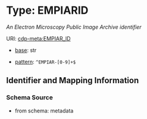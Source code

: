 # Type: EMPIARID




_An Electron Microscopy Public Image Archive identifier_



URI: [cdp-meta:EMPIAR_ID](metadataEMPIAR_ID)

* [base](https://w3id.org/linkml/base): str




* [pattern](https://w3id.org/linkml/pattern): `^EMPIAR-[0-9]+$`






## Identifier and Mapping Information







### Schema Source


* from schema: metadata



